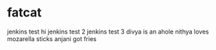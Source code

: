 # fatcat
jenkins test
hi
jenkins test 2
jenkins test 3
divya is an ahole
nithya loves mozarella sticks
anjani got fries
